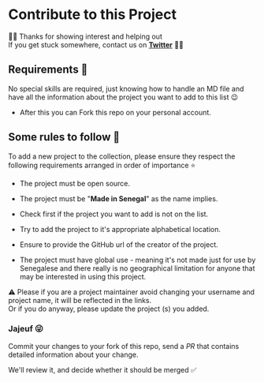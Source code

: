 # Contribute to this Project

👋🏽 Thanks for showing interest and helping out  
If you get stuck somewhere, contact us on **[Twitter](https://twitter.com/galsendev221)** 🤙🏾

## Requirements 🎯

No special skills are required, just knowing how to handle an MD file and have all the information about the project you want to add to this list 😉

* After this you can Fork this repo on your personal account.

## Some rules to follow 📌

To add a new project to the collection, please ensure they respect the following requirements arranged in order of importance ⭐

* The project must be open source.

* The project must be "**Made in Senegal**" as the name implies.

* Check first if the project you want to add is not on the list.

* Try to add the project to it's appropriate alphabetical location.

* Ensure to provide the GitHub url of the creator of the project.

* The project must have global use - meaning it's not made just for use by Senegalese and there really is no geographical limitation for anyone that may be interested in using this project.

⚠️ Please if you are a project maintainer avoid changing your username and project name, it will be reflected in the links.  
Or if you do anyway, please update the project (s) you added.

### Jajeuf 😜

Commit your changes to your fork of this repo, send a *PR* that contains detailed information about your change.

We'll review it, and decide whether it should be merged ✅
